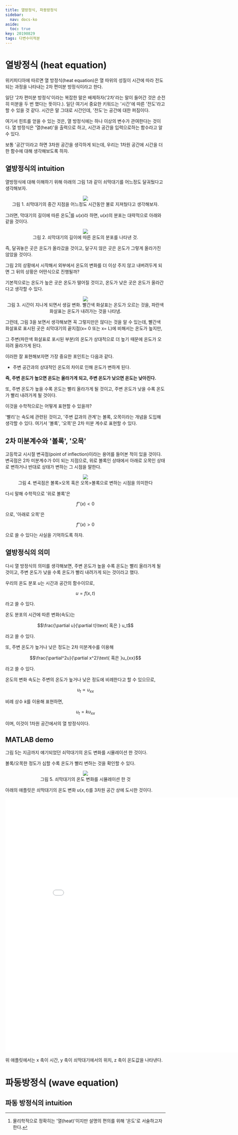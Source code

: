 ```yaml
---
title: 열방정식, 파동방정식
sidebar:
  nav: docs-ko
aside:
  toc: true
key: 20190829
tags: 다변수미적분
---
```


# 열방정식 (heat equation)

위키피디아에 따르면 열 방정식(heat equation)은 열 따위의 성질이 시간에 따라 전도되는 과정을 나타내는 2차 편미분 방정식이라고 한다.

일단 '2차 편미분 방정식'이라는 복잡한 말은 배제하자('2차'라는 말이 들어간 것은 순전히 미분을 두 번 했다는 뜻이다.). 일단 여기서 중요한 키워드는 '시간'에 따른 '전도'라고 할 수 있을 것 같다. 시간은 말 그대로 시간인데, '전도'는 공간에 대한 퍼짐이다.

여기서 힌트를 얻을 수 있는 것은, 열 방정식에는 하나 이상의 변수가 관여한다는 것이다. 열 방정식은 '열(heat)'을 출력으로 하고, 시간과 공간을 입력으로하는 함수라고 알 수 있다.

보통 '공간'이라고 하면 3차원 공간을 생각하게 되는데, 우리는 1차원 공간에 시간을 더한 함수에 대해 생각해보도록 하자.

## 열방정식의 intuition

열방정식에 대해 이해하기 위해 아래의 그림 1과 같이 쇠막대기를 어느정도 달궈뒀다고 생각해보자.

<p align = "center">
  <img src = "https://raw.githubusercontent.com/angeloyeo/angeloyeo.github.io/master/pics/2019-08-29_Heat_Wave_Equation/pic1_steel_rod.png">
  <br>
  그림 1. 쇠막대기의 중간 지점을 어느정도 시간동안 불로 지져뒀다고 생각해보자.
</p>

그러면, 막대기의 길이에 따른 온도[^1]를 $u(x)$라 하면, $u(x)$의 분포는 대략적으로 아래와 같을 것이다. 

[^1]: 물리학적으로 정확히는 '열(heat)'이지만 설명의 편의를 위해 '온도'로 서술하고자 한다.

<p align = "center">
  <img src = "https://raw.githubusercontent.com/angeloyeo/angeloyeo.github.io/master/pics/2019-08-29_Heat_Wave_Equation/pic2_u_x.png">
  <br>
  그림 2. 쇠막대기의 길이에 따른 온도의 분포를 나타낸 것.
</p>

즉, 달궈놓은 곳은 온도가 올라갔을 것이고, 달구지 않은 곳은 온도가 그렇게 올라가진 않았을 것이다.

그림 2의 상황에서 시작해서 외부에서 온도의 변화를 더 이상 주지 않고 내버려두게 되면 그 뒤의 상황은 어떤식으로 진행될까?

기본적으로는 온도가 높은 곳은 온도가 떨어질 것이고, 온도가 낮은 곳은 온도가 올라간다고 생각할 수 있다.

<p align = "center">
  <img src = "https://raw.githubusercontent.com/angeloyeo/angeloyeo.github.io/master/pics/2019-08-29_Heat_Wave_Equation/pic3_as_time.png">
  <br>
  그림 3. 시간이 지나게 되면서 생길 변화. 빨간색 화살표는 온도가 오르는 것을, 파란색 화살표는 온도가 내려가는 것을 나타냄.
</p>

그런데, 그림 3을 보면서 생각해보면 꼭 그렇지만은 않다는 것을 알 수 있는데, 빨간색 화살표로 표시된 곳은 쇠막대기의 끝지점(x= 0 또는 x= L)에 비해서는 온도가 높지만,

그 주변(파란색 화살표로 포시된 부분)의 온도가 상대적으로 더 높기 때문에 온도가 오히려 올라가게 된다.

이러한 잘 표현해보자면 가장 중요한 포인트는 다음과 같다.

* 주변 공간과의 상대적인 온도의 차이로 인해 온도가 변하게 된다.

**즉, 주변 온도가 높으면 온도는 올라가게 되고, 주변 온도가 낮으면 온도는 낮아진다.**

또, 주변 온도가 높을 수록 온도는 빨리 올라가게 될 것이고, 주변 온도가 낮을 수록 온도가 빨리 내려가게 될 것이다.

이것을 수학적으로는 어떻게 표현할 수 있을까?

'빨리'는 속도에 관련된 것이고, '주변 값과의 관계'는 볼록, 오목이라는 개념을 도입해 생각할 수 있다. 여기서 '볼록', '오목'은 2차 미분 계수로 표현할 수 있다.

## 2차 미분계수와 '볼록', '오목'

고등학교 시시절 변곡점(point of inflection)이라는 용어를 들어본 적이 있을 것이다. 변곡점은 2차 미분계수가 0이 되는 지점으로, 위로 볼록인 상태에서 아래로 오목인 상태로 변하거나 반대로 상태가 변하는 그 시점을 말한다.

<p align = "center">
  <img src = "https://raw.githubusercontent.com/angeloyeo/angeloyeo.github.io/master/pics/2019-08-29_Heat_Wave_Equation/pic4_inflection.png">
  <br>
  그림 4. 변곡점은 볼록>오목 혹은 오목>볼록으로 변하는 시점을 의미한다
</p>

다시 말해 수학적으로 '위로 볼록'은

$$f''(x) < 0$$

으로, '아래로 오목'은 

$$f''(x) > 0$$

으로 쓸 수 있다는 사실을 기억하도록 하자.

## 열방정식의 의미

다시 열 방정식의 의미를 생각해보면, 주변 온도가 높을 수록 온도는 빨리 올라가게 될 것이고, 주변 온도가 낮을 수록 온도가 빨리 내려가게 되는 것이라고 했다.

우리의 온도 분포 $u$는 시간과 공간의 함수이므로,

$$u = f(x,t)$$

라고 쓸 수 있다.

온도 분포의 시간에 따른 변화(속도)는 

$$\frac{\partial u}{\partial t}\text{ 혹은 } u_t$$

라고 쓸 수 있다.

또, 주변 온도가 높거나 낮은 정도는 2차 미분계수를 이용해

$$\frac{\partial^2u}{\partial x^2}\text{ 혹은 }u_{xx}$$

라고 쓸 수 있다.

온도의 변화 속도는 주변의 온도가 높거나 낮은 정도에 비례한다고 할 수 있으므로,

$$u_t \propto u_{xx}$$

비례 상수 $k$를 이용해 표현하면,

$$u_t = k u_{xx}$$

이며, 이것이 1차원 공간에서의 열 방정식이다.

## MATLAB demo

그림 5는 지금까지 얘기되었던 쇠막대기의 온도 변화를 시뮬레이션 한 것이다.

볼록/오목한 정도가 심할 수록 온도가 빨리 변하는 것을 확인할 수 있다.

<p align = "center">
  <img src = "https://raw.githubusercontent.com/angeloyeo/angeloyeo.github.io/master/pics/2019-08-29_Heat_Wave_Equation/pic5_candle_example.gif">
  <br>
  그림 5. 쇠막대기의 온도 변화를 시뮬레이션 한 것
</p>

아래의 애플릿은 쇠막대기의 온도 변화 $u(x, t)$를 3차원 공간 상에 도시한 것이다.

<iframe width="900" height="800" frameborder="0" src="//plot.ly/~angeloyeo/8.embed"></iframe>

위 애플릿에서는 x 축이 시간, y 축이 쇠막대기에서의 위치, z 축이 온도값을 나타낸다.


# 파동방정식 (wave equation)

## 파동 방정식의 intuition